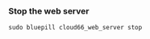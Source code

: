 <!-- usedin: [ _rails/deployment/unicorn-rack-server-v1.md] -->


### Stop the web server

	sudo bluepill cloud66_web_server stop



